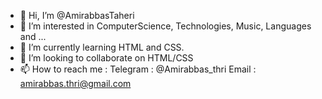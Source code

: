 - 👋 Hi, I’m @AmirabbasTaheri
- 👀 I’m interested in ComputerScience, Technologies, Music, Languages and ...
- 🌱 I’m currently learning HTML and CSS.
- 💞️ I’m looking to collaborate on HTML/CSS
- 📫 How to reach me :
Telegram : @Amirabbas_thri
Email : amirabbas.thri@gmail.com

<!---
AmirabbasTaheri/AmirabbasTaheri is a ✨ special ✨ repository because its `README.md` (this file) appears on your GitHub profile.
You can click the Preview link to take a look at your changes.
--->
